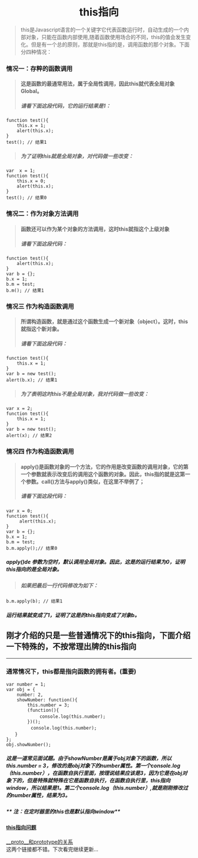 # <center> this指向</center>  
> this是Javascript语言的一个关键字它代表函数运行时，自动生成的一个内部对象，只能在函数内部使用,随着函数使用场合的不同，this的值会发生变化。但是有一个总的原则，那就是this指的是，调用函数的那个对象。下面分四种情况：  


### 情况一：存粹的函数调用

> #### 这是函数的最通常用法，属于全局性调用，因此this就代表全局对象Global。 
> ##### 请看下面这段代码，它的运行结果是1：
    function test(){ 
        this.x = 1; 
		alert(this.x); 
	} 
	test(); // 结果1 
> ##### 为了证明this就是全局对象，对代码做一些改变： 
	var  x = 1;
    function test(){ 
        this.x = 0; 
		alert(this.x); 
	} 
	test(); // 结果0
	
### 情况二：作为对象方法调用

> #### 函数还可以作为某个对象的方法调用，这时this就指这个上级对象 
> ##### 请看下面这段代码：
    function test(){ 
    	alert(this.x); 
    } 
    var b = {}; 
    b.x = 1; 
    b.m = test; 
    b.m(); // 结果1 
    
### 情况三 作为构造函数调用 
> #### 所谓构造函数，就是通过这个函数生成一个新对象（object）。这时，this就指这个新对象。 
> ##### 请看下面这段代码：
	function test(){ 
		this.x = 1; 
	} 
	var b = new test(); 
	alert(b.x); // 结果1 
> ##### 为了表明这时this不是全局对象，我对代码做一些改变： 
	var x = 2;
	function test(){ 
		this.x = 1; 
	} 
	var b = new test(); 
	alert(x); // 结果2 	
	
### 情况四 作为构造函数调用 
> #### apply()是函数对象的一个方法，它的作用是改变函数的调用对象，它的第一个参数就表示改变后的调用这个函数的对象。因此，this指的就是这第一个参数。call()方法与apply()类似，在这里不举例了；
> ##### 请看下面这段代码：
	var x = 0;
	function test(){ 
		 alert(this.x); 
	} 
	var b = {};
	b.x = 1;
	b.m = test;
	b.m.apply();// 结果0
##### apply()de 参数为空时，默认调用全局对象。因此，这是的运行结果为0，证明this指向的是全局对象。	
> ##### 如果把最后一行代码修改为如下： 
	b.m.apply(b); // 结果1
##### 运行结果就变成了1，证明了这是的this指向变成了对象b。


## 刚才介绍的只是一些普通情况下的this指向，下面介绍一下特殊的，不按常理出牌的this指向
***  

### 通常情况下，this都是指向函数的拥有者。(重要)
	var number = 1;
	var obj = {
		number: 2,
		showNumber: function(){
			this.number = 3;
			(function(){
		　		console.log(this.number);
			})();
    　　		console.log(this.number);
    　　}
    };
    obj.showNumber();
    
##### 这是一道常见面试题。由于showNumber是属于obj对象下的函数，所以this.number = 3，修改的是obj对象下的number属性。第一个console.log（this.number），在函数自执行里面，按理说结果应该是3，因为它是在obj对象下的，但是特殊就特殊在它是函数自执行，在函数自执行里，this指向window，所以结果是1。第二个console.log（this.number）,就是刚刚修改过的number属性，结果为3。
##### ** 注：在定时器里的this也是默认指向window**

#### [this指向问题](http://www.cnblogs.com/lisha-better/p/5684844.html)  
[__proto__和prototype的关系](https://github.com/dreamapplehappy/hacking-with-javascript/blob/master/points/understand-prototype-__proto__.md)  
这两个链接都不错。下次看完继续更新...
    
			
